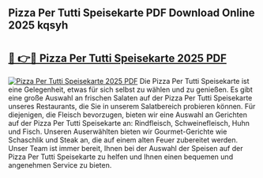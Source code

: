 ## Pizza Per Tutti Speisekarte PDF Download Online 2025 kqsyh

# <h2><a href="http://gc9n3sn.nevu.top/?p=Pizza+Per+Tutti+Speisekarte">🔗 👉🔴 Pizza Per Tutti Speisekarte 2025 PDF</a></h2>

[![Pizza Per Tutti Speisekarte 2025 PDF](https://i.imgur.com/dBaPXMq.png)](http://gc9n3sn.nevu.top/?p=Pizza+Per+Tutti+Speisekarte)
Die Pizza Per Tutti Speisekarte ist eine Gelegenheit, etwas für sich selbst zu wählen und zu genießen. Es gibt eine große Auswahl an frischen Salaten auf der Pizza Per Tutti Speisekarte unseres Restaurants, die Sie in unserem Salatbereich probieren können. Für diejenigen, die Fleisch bevorzugen, bieten wir eine Auswahl an Gerichten auf der Pizza Per Tutti Speisekarte an: Rindfleisch, Schweinefleisch, Huhn und Fisch. Unseren Auserwählten bieten wir Gourmet-Gerichte wie Schaschlik und Steak an, die auf einem alten Feuer zubereitet werden. Unser Team ist immer bereit, Ihnen bei der Auswahl der Speisen auf der Pizza Per Tutti Speisekarte zu helfen und Ihnen einen bequemen und angenehmen Service zu bieten.
